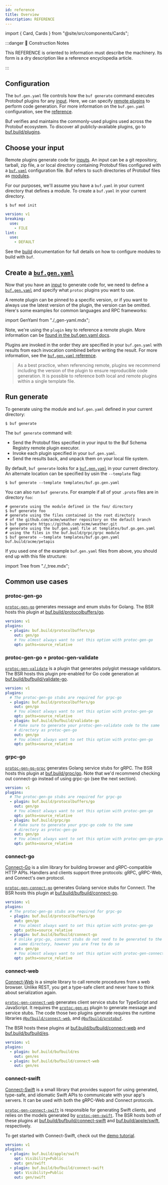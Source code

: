 ```yaml
---
id: reference
title: Overview
description: REFERENCE
---
```


import { Card, Cards } from "@site/src/components/Cards";

:::danger 🚧 Construction Notes

This REFERENCE is oriented to information must describe the machinery. Its form is a dry description like a reference
encyclopedia article.

:::

<Cards>
  <Card
    name="🖌 Tutorial"
    url="#"
    description="Lorem ipsum dolor sit amet, consectetur adipiscing elit, sed do eiusmod tempor incididunt ut labore et dolore magna aliqua."
  />
  <Card
    name="🚧 How To"
    url="#"
    description="Nisl tincidunt eget nullam non. Sed cras ornare arcu dui vivamus. Id neque aliquam vestibulum morbi blandit. Turpis nunc eget lorem dolor sed."
  />
  <Card
    name="🧱 Reference"
    url="#"
    description="Integer malesuada nunc vel risus commodo viverra maecenas accumsan. Faucibus vitae aliquet nec ullamcorper sit amet."
  />
  <Card
    name="🏗 Explanation"
    url="#"
    description="Scelerisque varius morbi enim nunc faucibus a pellentesque sit amet. Aenean sed adipiscing diam donec adipiscing tristique risus."
  />
</Cards>

## Configuration

The `buf.gen.yaml` file controls how the `buf generate` command executes
Protobuf plugins for any [input](../../buf/other/inputs.md). Here, we can
specify [remote plugins](overview.mdx) to perform code generation. For more
information on the `buf.gen.yaml` configuration, see the
[reference](../../configuration/v1/buf-gen-yaml.md).

Buf verifies and maintains the commonly-used plugins used across the Protobuf
ecosystem. To discover all publicly-available plugins, go to
[buf.build/plugins](https://buf.build/plugins).

## Choose your input

Remote plugins generate code for [inputs](../../buf/other/inputs.md). An input
can be a git repository, tarball, zip file, a or local directory containing
Protobuf files configured with a
[`buf.yaml`](../../configuration/v1/buf-yaml.md) configuration file. Buf refers
to such directories of Protobuf files as [modules](../overview.mdx#modules).

For our purposes, we'll assume you have a `buf.yaml` in your current directory
that defines a module. To create a `buf.yaml` in your current directory.

```terminal
$ buf mod init
```

```yaml title="buf.yaml"
version: v1
breaking:
  use:
    - FILE
lint:
  use:
    - DEFAULT
```

See the [build](../../build/usage.md) documentation for full details on how to
configure modules to build with `buf`.

## Create a [`buf.gen.yaml`](/configuration/v1/buf-gen-yaml)

Now that you have an [input](../../buf/other/inputs.md) to generate code for, we
need to define a [`buf.gen.yaml`](/configuration/v1/buf-gen-yaml) and specify
what `protoc` plugins you want to use.

A remote plugin can be pinned to a specific version, or if you want to always
use the latest version of the plugin, the version can be omitted. Here's some
examples for common languages and RPC frameworks:

import GenYaml from "./_gen-yaml.mdx";

<GenYaml />

Note, we're using the `plugin` key to reference a remote plugin. More
information can be
[found in the buf.gen.yaml docs](/configuration/v1/buf-gen-yaml#plugin-name-or-remote).

Plugins are invoked in the order they are specified in your `buf.gen.yaml` with
results from each invocation combined before writing the result. For more
information, see the
[`buf.gen.yaml` reference](../../configuration/v1/buf-gen-yaml.md).

> As a best practice, when referencing remote, plugins we recommend including
> the version of the plugin to ensure reproducible code generation. It is
> possible to reference both local and remote plugins within a single template
> file.

## Run generate

To generate using the module and `buf.gen.yaml` defined in your current
directory:

```terminal
$ buf generate
```

The `buf generate` command will:

- Send the Protobuf files specified in your input to the Buf Schema Registry
  remote plugin executor.
- Invoke each plugin specified in your `buf.gen.yaml`.
- Send the results back, and unpack them on your local file system.

By default, `buf generate` looks for a
[`buf.gen.yaml`](/configuration/v1/buf-gen-yaml) in your current directory. An
alternate location can be specified by usin the `--template` flag:

```terminal
$ buf generate --template templates/buf.go.gen.yaml
```

You can also run `buf generate`. For example if all of your `.proto` files are
in directory `foo`:

```terminal
# generate using the module defined in the foo/ directory
$ buf generate foo
# generate using the files contained in the root directory
# of the github.com/acme/weather repository on the default branch
$ buf generate https://github.com/acme/weather.git
# generate using the buf.gen.yaml file at templates/buf.go.gen.yaml
# using the files in the buf.build/grpc/grpc module
$ buf generate --template templates/buf.go.gen.yaml buf.build/acme/petapis
```

If you used one of the example `buf.gen.yaml` files from above, you should end
up with this file structure:

import Tree from "./_tree.mdx";

<Tree />

## Common use cases

### protoc-gen-go

[`protoc-gen-go`](https://github.com/protocolbuffers/protobuf-go) generates
message and enum stubs for Golang. The BSR hosts this plugin at
[buf.build/protocolbuffers/go](https://buf.build/protocolbuffers/go).

```yaml title="buf.gen.yaml" {3}
version: v1
plugins:
  - plugin: buf.build/protocolbuffers/go
    out: gen/go
    # You almost always want to set this option with protoc-gen-go
    opt: paths=source_relative
```

### protoc-gen-go + protoc-gen-validate

[`protoc-gen-validate`](https://github.com/bufbuild/protoc-gen-validate) is a
plugin that generates polyglot message validators. The BSR hosts this plugin
pre-enabled for Go code generation at
[buf.build/bufbuild/validate-go](https://buf.build/bufbuild/validate-go).

```yaml title="buf.gen.yaml" {4,8}
version: v1
plugins:
  # The protoc-gen-go stubs are required for grpc-go
  - plugin: buf.build/protocolbuffers/go
    out: gen/go
    # You almost always want to set this option with protoc-gen-go
    opt: paths=source_relative
  - plugin: buf.build/bufbuild/validate-go
    # Make sure to generate your protoc-gen-validate code to the same
    # directory as protoc-gen-go
    out: gen/go
    # You almost always want to set this option with protoc-gen-go
    opt: paths=source_relative
```

### grpc-go

[`protoc-gen-go-grpc`](https://github.com/grpc/grpc-go/tree/master/cmd/protoc-gen-go-grpc)
generates Golang service stubs for gRPC. The BSR hosts this plugin at
[buf.build/grpc/go](https://buf.build/grpc/go). Note that we'd recommend
checking out connect-go instead of using grpc-go (see the next section).

```yaml title="buf.gen.yaml" {4,8}
version: v1
plugins:
  # The protoc-gen-go stubs are required for grpc-go
  - plugin: buf.build/protocolbuffers/go
    out: gen/go
    # You almost always want to set this option with protoc-gen-go
    opt: paths=source_relative
  - plugin: buf.build/grpc/go
    # Make sure to generate your grpc-go code to the same
    # directory as protoc-gen-go
    out: gen/go
    # You almost always want to set this option with protoc-gen-go-grpc
    opt: paths=source_relative
```

### connect-go

[Connect-Go](https://connect.build/docs/go/getting-started)
is a slim library for building browser and
gRPC-compatible HTTP APIs. Handlers and clients support three protocols: gRPC,
gRPC-Web, and Connect's own protocol.

[`protoc-gen-connect-go`](https://github.com/bufbuild/connect-go) generates
Golang service stubs for Connect. The BSR hosts this plugin at
[buf.build/bufbuild/connect-go](https://buf.build/bufbuild/connect-go).

```yaml title=buf.gen.yaml {4,8}
version: v1
plugins:
  # The protoc-gen-go stubs are required for grpc-go
  - plugin: buf.build/protocolbuffers/go
    out: gen/go
    # You almost always want to set this option with protoc-gen-go
    opt: paths=source_relative
  - plugin: buf.build/bufbuild/connect-go
    # Unlike grpc-go, connect stubs do not need to be generated to the
    # same directory, however you are free to do so
    out: gen/go
    # You almost always want to set this option with protoc-gen-connect-go
    opt: paths=source_relative
```

### connect-web

[Connect-Web](https://connect.build/docs/web/getting-started) is a simple
library to call remote procedures from a web browser. Unlike REST, you get a
type-safe client and never have to think about serialization again.

[`protoc-gen-connect-web`](https://github.com/bufbuild/connect-web) generates
client service stubs for TypeScript and JavaScript. It requires the
[`protoc-gen-es`](https://github.com/bufbuild/protobuf-es) plugin to generate
message and service stubs. The code those two plugins generate requires the
runtime libraries
[`@bufbuild/connect-web`](https://www.npmjs.com/package/@bufbuild/connect-web),
and [`@bufbuild/protobuf`](https://www.npmjs.com/package/@bufbuild/protobuf).

The BSR hosts these plugins at
[buf.build/bufbuild/connect-web](https://buf.build/bufbuild/connect-web) and
[buf.build/bufbuild/es](https://buf.build/bufbuild/es).

```yaml title=buf.gen.yaml {3,5}
version: v1
plugins:
  - plugin: buf.build/bufbuild/es
    out: gen/es
  - plugin: buf.build/bufbuild/connect-web
    out: gen/es
```

### connect-swift

[Connect-Swift](https://connect.build/docs/swift/getting-started)
is a small library that provides support for using generated,
type-safe, and idiomatic Swift APIs to communicate with your app's servers.
It can be used with both the gRPC-Web and Connect protocols.

[`protoc-gen-connect-swift`](https://github.com/bufbuild/connect-swift)
is responsible for generating Swift clients, and relies on the models generated
by [`protoc-gen-swift`](https://github.com/apple/swift-protobuf).
The BSR hosts both of these plugins at
[buf.build/bufbuild/connect-swift](https://buf.build/bufbuild/connect-swift)
and [buf.build/apple/swift](https://buf.build/apple/swift), respectively.

To get started with Connect-Swift, check out the
[demo tutorial](https://connect.build/docs/swift/getting-started).

```yaml title=buf.gen.yaml {3,6}
version: v1
plugins:
  - plugin: buf.build/apple/swift
    opt: Visibility=Public
    out: gen/swift
  - plugin: buf.build/bufbuild/connect-swift
    opt: Visibility=Public
    out: gen/swift
```
